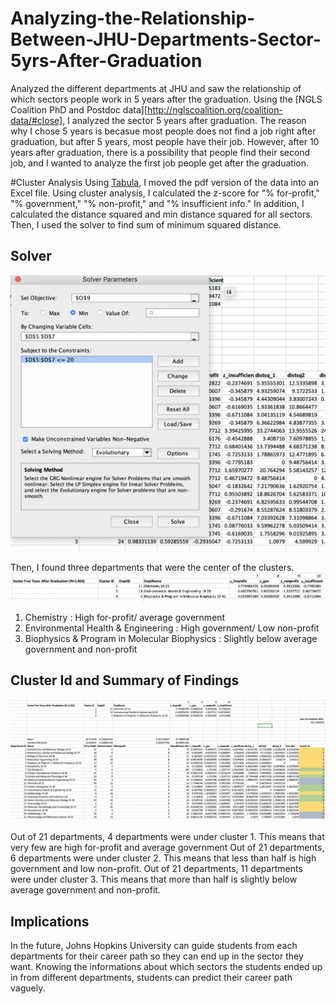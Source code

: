 # Analyzing-the-Relationship-Between-JHU-Departments-Sector-5yrs-After-Graduation
Analyzed the different departments at JHU and saw the relationship of which sectors people work in 5 years after the graduation. Using the [NGLS Coalition PhD and Postdoc data][http://nglscoalition.org/coalition-data/#close], I analyzed the sector 5 years after graduation. The reason why I chose 5 years is becasue most people does not find a job right after graduation, but after 5 years, most people have their job. However, after 10 years after graduation, there is a possibility that people find their second job, and I wanted to analyze the first job people get after the graduation. 

#Cluster Analysis
Using [Tabula](https://tabula.technology/), I moved the pdf version of the data into an Excel file. 
Using cluster analysis, I calculated the z-score for "% for-profit," "% government," "% non-profit," and "% insufficient info." In addition, I calculated the distance squared and min distance squared for all sectors.
Then, I used the solver to find sum of minimum squared distance.
## Solver
![alt](https://github.com/ywonjun1021/Analyzing-the-Relationship-Between-JHU-Departments-Sector-5yrs-After-Graduation/blob/master/Solver.png)

Then, I found three departments that were the center of the clusters.
![alt](https://github.com/ywonjun1021/Analyzing-the-Relationship-Between-JHU-Departments-Sector-5yrs-After-Graduation/blob/master/3%20Departments%20.png)

1. Chemistry : High for-profit/ average government
2. Environmental Health & Engineering : High government/ Low non-profit
3. Biophysics & Program in Molecular Biophysics : Slightly below average government and non-profit

## Cluster Id and Summary of Findings
![alt](https://github.com/ywonjun1021/Analyzing-the-Relationship-Between-JHU-Departments-Sector-5yrs-After-Graduation/blob/master/Cluster%20id.png)

Out of 21 departments, 4 departments were under cluster 1. This means that very few are high for-profit and average government
Out of 21 departments, 6 departments were under cluster 2. This means that less than half is high government and low non-profit.
Out of 21 departments, 11 departments were under cluster 3. This means that more than half is slightly below average government and non-profit. 

## Implications
In the future, Johns Hopkins University can guide students from each departments for their career path so they can end up in the sector they want. Knowing the informations about which sectors the students ended up in from different departments, students can predict their career path vaguely. 








